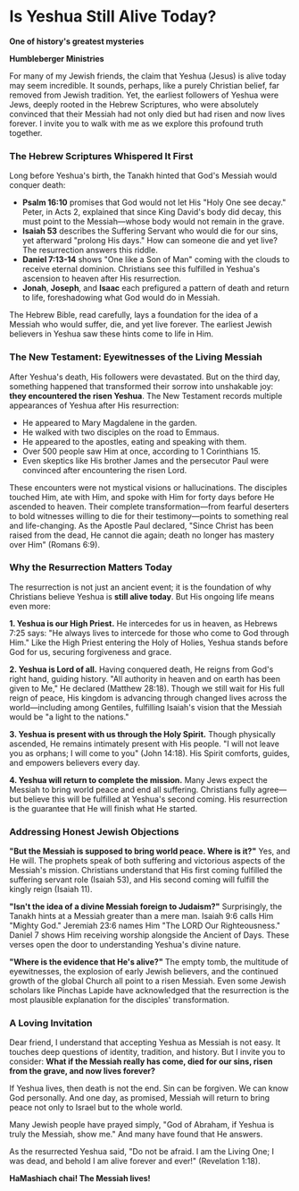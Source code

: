 # Is Yeshua Still Alive Today?

**One of history's greatest mysteries**

**Humbleberger Ministries**

For many of my Jewish friends, the claim that Yeshua (Jesus) is alive today may seem incredible. It sounds, perhaps, like a purely Christian belief, far removed from Jewish tradition. Yet, the earliest followers of Yeshua were Jews, deeply rooted in the Hebrew Scriptures, who were absolutely convinced that their Messiah had not only died but had risen and now lives forever. I invite you to walk with me as we explore this profound truth together.

### The Hebrew Scriptures Whispered It First

Long before Yeshua's birth, the Tanakh hinted that God's Messiah would conquer death:

* **Psalm 16:10** promises that God would not let His "Holy One see decay." Peter, in Acts 2, explained that since King David's body did decay, this must point to the Messiah—whose body would not remain in the grave.
* **Isaiah 53** describes the Suffering Servant who would die for our sins, yet afterward "prolong His days." How can someone die and yet live? The resurrection answers this riddle.
* **Daniel 7:13-14** shows "One like a Son of Man" coming with the clouds to receive eternal dominion. Christians see this fulfilled in Yeshua's ascension to heaven after His resurrection.
* **Jonah**, **Joseph**, and **Isaac** each prefigured a pattern of death and return to life, foreshadowing what God would do in Messiah.

The Hebrew Bible, read carefully, lays a foundation for the idea of a Messiah who would suffer, die, and yet live forever. The earliest Jewish believers in Yeshua saw these hints come to life in Him.

### The New Testament: Eyewitnesses of the Living Messiah

After Yeshua's death, His followers were devastated. But on the third day, something happened that transformed their sorrow into unshakable joy: **they encountered the risen Yeshua**. The New Testament records multiple appearances of Yeshua after His resurrection:

* He appeared to Mary Magdalene in the garden.
* He walked with two disciples on the road to Emmaus.
* He appeared to the apostles, eating and speaking with them.
* Over 500 people saw Him at once, according to 1 Corinthians 15.
* Even skeptics like His brother James and the persecutor Paul were convinced after encountering the risen Lord.

These encounters were not mystical visions or hallucinations. The disciples touched Him, ate with Him, and spoke with Him for forty days before He ascended to heaven. Their complete transformation—from fearful deserters to bold witnesses willing to die for their testimony—points to something real and life-changing. As the Apostle Paul declared, "Since Christ has been raised from the dead, He cannot die again; death no longer has mastery over Him" (Romans 6:9).

### Why the Resurrection Matters Today

The resurrection is not just an ancient event; it is the foundation of why Christians believe Yeshua is **still alive today**. But His ongoing life means even more:

**1. Yeshua is our High Priest.**
He intercedes for us in heaven, as Hebrews 7:25 says: "He always lives to intercede for those who come to God through Him." Like the High Priest entering the Holy of Holies, Yeshua stands before God for us, securing forgiveness and grace.

**2. Yeshua is Lord of all.**
Having conquered death, He reigns from God's right hand, guiding history. "All authority in heaven and on earth has been given to Me," He declared (Matthew 28:18). Though we still wait for His full reign of peace, His kingdom is advancing through changed lives across the world—including among Gentiles, fulfilling Isaiah's vision that the Messiah would be "a light to the nations."

**3. Yeshua is present with us through the Holy Spirit.**
Though physically ascended, He remains intimately present with His people. "I will not leave you as orphans; I will come to you" (John 14:18). His Spirit comforts, guides, and empowers believers every day.

**4. Yeshua will return to complete the mission.**
Many Jews expect the Messiah to bring world peace and end all suffering. Christians fully agree—but believe this will be fulfilled at Yeshua's second coming. His resurrection is the guarantee that He will finish what He started.

### Addressing Honest Jewish Objections

**"But the Messiah is supposed to bring world peace. Where is it?"**
Yes, and He will. The prophets speak of both suffering and victorious aspects of the Messiah's mission. Christians understand that His first coming fulfilled the suffering servant role (Isaiah 53), and His second coming will fulfill the kingly reign (Isaiah 11).

**"Isn't the idea of a divine Messiah foreign to Judaism?"**
Surprisingly, the Tanakh hints at a Messiah greater than a mere man. Isaiah 9:6 calls Him "Mighty God." Jeremiah 23:6 names Him "The LORD Our Righteousness." Daniel 7 shows Him receiving worship alongside the Ancient of Days. These verses open the door to understanding Yeshua's divine nature.

**"Where is the evidence that He's alive?"**
The empty tomb, the multitude of eyewitnesses, the explosion of early Jewish believers, and the continued growth of the global Church all point to a risen Messiah. Even some Jewish scholars like Pinchas Lapide have acknowledged that the resurrection is the most plausible explanation for the disciples' transformation.

### A Loving Invitation

Dear friend, I understand that accepting Yeshua as Messiah is not easy. It touches deep questions of identity, tradition, and history. But I invite you to consider: **What if the Messiah really has come, died for our sins, risen from the grave, and now lives forever?**

If Yeshua lives, then death is not the end. Sin can be forgiven. We can know God personally. And one day, as promised, Messiah will return to bring peace not only to Israel but to the whole world.

Many Jewish people have prayed simply, "God of Abraham, if Yeshua is truly the Messiah, show me." And many have found that He answers.

As the resurrected Yeshua said, "Do not be afraid. I am the Living One; I was dead, and behold I am alive forever and ever!" (Revelation 1:18).

**HaMashiach chai! The Messiah lives!**
